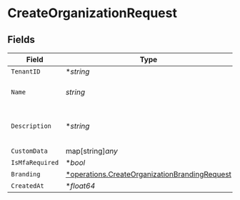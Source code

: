 # CreateOrganizationRequest


## Fields

| Field                                                                                                         | Type                                                                                                          | Required                                                                                                      | Description                                                                                                   |
| ------------------------------------------------------------------------------------------------------------- | ------------------------------------------------------------------------------------------------------------- | ------------------------------------------------------------------------------------------------------------- | ------------------------------------------------------------------------------------------------------------- |
| `TenantID`                                                                                                    | **string*                                                                                                     | :heavy_minus_sign:                                                                                            | N/A                                                                                                           |
| `Name`                                                                                                        | *string*                                                                                                      | :heavy_check_mark:                                                                                            | The name of the organization.                                                                                 |
| `Description`                                                                                                 | **string*                                                                                                     | :heavy_minus_sign:                                                                                            | The description of the organization.                                                                          |
| `CustomData`                                                                                                  | map[string]*any*                                                                                              | :heavy_minus_sign:                                                                                            | arbitrary                                                                                                     |
| `IsMfaRequired`                                                                                               | **bool*                                                                                                       | :heavy_minus_sign:                                                                                            | N/A                                                                                                           |
| `Branding`                                                                                                    | [*operations.CreateOrganizationBrandingRequest](../../models/operations/createorganizationbrandingrequest.md) | :heavy_minus_sign:                                                                                            | N/A                                                                                                           |
| `CreatedAt`                                                                                                   | **float64*                                                                                                    | :heavy_minus_sign:                                                                                            | N/A                                                                                                           |